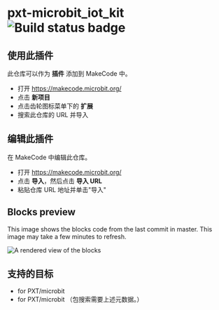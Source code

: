 # pxt-microbit_iot_kit ![Build status badge](https://github.com/tangjie133/pxt-microbit_iot_kit/workflows/MakeCode/badge.svg)



## 使用此插件

此仓库可以作为 **插件** 添加到 MakeCode 中。

* 打开 https://makecode.microbit.org/
* 点击 **新项目**
* 点击齿轮图标菜单下的 **扩展**
* 搜索此仓库的 URL 并导入

## 编辑此插件

在 MakeCode 中编辑此仓库。

* 打开 https://makecode.microbit.org/
* 点击 **导入**，然后点击 **导入 URL**
* 粘贴仓库 URL 地址并单击"导入"

## Blocks preview

This image shows the blocks code from the last commit in master.
This image may take a few minutes to refresh.

![A rendered view of the blocks](https://github.com/tangjie133/pxt-microbit_iot_kit/raw/master/.makecode/blocks.png)

## 支持的目标

* for PXT/microbit
* for PXT/microbit
（包搜索需要上述元数据。）

